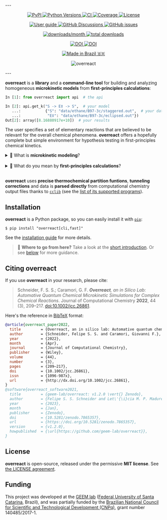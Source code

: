 --- <!-- prettier-ignore -->

<div align="center">
<p>
<a href="https://pypi.org/project/overreact/" >
<img src="https://img.shields.io/pypi/v/overreact" alt="PyPI" />
</a>
<a href="https://pypi.org/project/overreact/" >
<img src="https://img.shields.io/pypi/pyversions/overreact" alt="Python Versions" />
</a>
<a href="https://github.com/geem-lab/overreact/actions/workflows/python-package.yml" />
<img src="https://github.com/geem-lab/overreact/actions/workflows/python-package.yml/badge.svg" alt="CI" />
</a>
<a href="https://codecov.io/gh/geem-lab/overreact" >
<img src="https://codecov.io/gh/geem-lab/overreact/branch/main/graph/badge.svg?token=4WAVXCRXY8" alt="Coverage" />
</a>
<a href="https://github.com/geem-lab/overreact/blob/main/LICENSE">
<img src="https://img.shields.io/github/license/geem-lab/overreact" alt="License" />
</a>
</p>
<p>
<a href="https://geem-lab.github.io/overreact-guide/">
<img src="https://img.shields.io/badge/user%20guide-available-blue" alt="User guide" />
</a>
<a href="https://github.com/geem-lab/overreact/discussions">
<img src="https://img.shields.io/github/discussions/geem-lab/overreact" alt="GitHub Discussions" />
</a>
<a href="https://github.com/geem-lab/overreact/issues">
<img src="https://img.shields.io/github/issues-raw/geem-lab/overreact" alt="GitHub issues" />
</a>
</p>
<p>
<a href="https://pepy.tech/project/overreact" >
<img src="https://pepy.tech/badge/overreact/month" alt="downloads/month" />
</a>
<a href="https://pepy.tech/project/overreact" >
<img src="https://pepy.tech/badge/overreact" alt="total downloads" />
</a>
</p>
<p>
<a href="https://doi.org/10.1002/jcc.26861" >
<img src="https://img.shields.io/badge/DOI-10.1002%2Fjcc.26861-blue" alt="DOI" />
</a>
<a href="https://doi.org/10.5281/zenodo.7865357">
<img src="https://zenodo.org/badge/DOI/10.5281/zenodo.7865357.svg" alt="DOI" />
</a>
</p>
<p>
<a href="https://github.com/geem-lab/overreact#funding" >
<img src="https://img.shields.io/badge/made%20in-Brazil-009c3b" alt="Made in Brazil 🇧🇷" />
</a>
</p>
</div>

<div align="center">
<img alt="overreact" src="https://raw.githubusercontent.com/geem-lab/overreact-guide/master/logo.png" />
</div>

--- <!-- prettier-ignore -->

**overreact** is a **library** and a **command-line tool** for building and
analyzing homogeneous **microkinetic models** from **first-principles
calculations**:

```python
In [1]: from overreact import api  # the api

In [2]: api.get_k("S -> E‡ -> S",  # your model
   ...:           {"S": "data/ethane/B97-3c/staggered.out",  # your data
   ...:            "E‡": "data/ethane/B97-3c/eclipsed.out"})
Out[2]: array([8.16880917e+10])  # your results
```

The user specifies a set of
elementary reactions that are believed to be relevant for the overall chemical
phenomena. **overreact** offers a hopefully complete but simple environment for
hypothesis testing in first-principles chemical kinetics.

<details>
    <summary style="cursor: pointer;">
        🤔 What is <strong>microkinetic modeling</strong>?
    </summary>
    <p>
        <strong>Microkinetic modeling</strong> is a technique used to predict the outcome
        of complex chemical reactions.
        It can be used
        to investigate the catalytic transformations
        of molecules.
        <strong>overreact</strong> makes it easy to create
        and analyze microkinetic models built
        from computational chemistry data.
    </p>
</details>

<br/>

<details>
    <summary style="cursor: pointer;">
        🧐 What do you mean by <strong>first-principles calculations</strong>?
    </summary>
    <p>
        We use the term <strong>first-principles calculations</strong> to refer to
        calculations performed using quantum chemical modern methods such as
        <a href="https://en.wikipedia.org/wiki/Hartree%E2%80%93Fock_method">Wavefunction</a>
        and
        <a href="https://en.wikipedia.org/wiki/Density_functional_theory">Density Functional</a>
        theories.
        For instance, the three-line example code above calculates the rate of methyl rotation in ethane (at
        <a href="https://doi.org/10.1063/1.5012601">B97-3c</a>).
        (Rather surprisingly, the error found is less than 2%
        <a href="http://dx.doi.org/10.1126/science.1132178">when compared to available experimental results</a>.)
    </p>
</details>

<br/>

**overreact** uses **precise thermochemical partition funtions**, **tunneling
corrections** and data is **parsed directly** from computational chemistry
output files thanks to [`cclib`](https://cclib.github.io/) (see the
[list of its supported programs](https://cclib.github.io/#summary)).

## Installation

**overreact** is a Python package, so you can easily install it with
[`pip`](https://pypi.org/project/pip/):

```console
$ pip install "overreact[cli,fast]"
```

See the
[installation guide](https://geem-lab.github.io/overreact-guide/install.html)
for more details.

> **🚀** **Where to go from here?** Take a look at the
> [short introduction](https://geem-lab.github.io/overreact-guide/tutorial.html).
> Or see
> [below](https://geem-lab.github.io/overreact-guide/intro.html#where-to-go-next)
> for more guidance.

## Citing **overreact**

If you use **overreact** in your research, please cite:

> Schneider, F. S. S.; Caramori, G. F.
> _**Overreact**, an in Silico Lab: Automative Quantum Chemical Microkinetic Simulations for Complex Chemical Reactions_.
> Journal of Computational Chemistry **2022**, 44 (3), 209–217.
> [doi:10.1002/jcc.26861](https://doi.org/10.1002/jcc.26861).

Here's the reference in [BibTeX](http://www.bibtex.org/) format:

```bibtex
@article{overreact_paper2022,
  title         = {Overreact, an in silico lab: Automative quantum chemical microkinetic simulations for complex chemical reactions},
  author        = {Schneider, Felipe S. S. and Caramori, Giovanni F.},
  year          = {2022},
  month         = {Apr},
  journal       = {Journal of Computational Chemistry},
  publisher     = {Wiley},
  volume        = {44},
  number        = {3},
  pages         = {209–217},
  doi           = {10.1002/jcc.26861},
  issn          = {1096-987x},
  url           = {http://dx.doi.org/10.1002/jcc.26861},
}
@software{overreact_software2021,
  title         = {geem-lab/overreact: v1.2.0 \vert{} Zenodo},
  author        = {Felipe S. S. Schneider and Let\'{\i}cia M. P. Madureira and  Giovanni F. Caramori},
  year          = {2023},
  month         = {Jan},
  publisher     = {Zenodo},
  doi           = {10.5281/zenodo.7865357},
  url           = {https://doi.org/10.5281/zenodo.7865357},
  version       = {v1.2.0},
  howpublished  = {\url{https://github.com/geem-lab/overreact}},
}
```

## License

**overreact** is open-source, released under the permissive **MIT license**. See
[the LICENSE agreement](https://github.com/geem-lab/overreact/blob/main/LICENSE).

## Funding

This project was developed at the [GEEM lab](https://geem-ufsc.org/)
([Federal University of Santa Catarina](https://en.ufsc.br/), Brazil), and was
partially funded by the
[Brazilian National Council for Scientific and Technological Development (CNPq)](https://cnpq.br/),
grant number 140485/2017-1.
